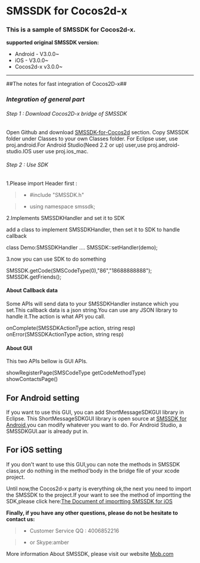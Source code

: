 SMSSDK for Cocos2d-x
===
### This is a sample of SMSSDK for Cocos2d-x.
**supported original SMSSDK version:**

- Android - V3.0.0~
- iOS - V3.0.0~
- Cocos2d-x v3.0.0~

----------------------------------------------------

##The notes for fast integration of Cocos2D-x##

### *Integration of general part*

###### Step 1 : Download Cocos2D-x bridge of SMSSDK

Open Github and download [SMSSDK-for-Cocos2d](https://github.com/MobClub/SMSSDK-for-Cocos2d) section. Copy SMSSDK folder under Classes to your own Classes folder.
For Eclipse user, use proj.android.For Android Studio(Need 2.2 or up) user,use proj.android-studio.IOS user use proj.ios_mac. 

###### Step 2 : Use SDK

1.Please import Header first :

> * #include "SMSSDK.h"

> * using namespace smssdk;



2.Implements SMSSDKHandler and set it to SDK

add a class to implement SMSSDKHandler, then set it to SDK to handle callback

class Demo:SMSSDKHandler
....
SMSSDK::setHandler(demo);

3.now you can use SDK to do something

SMSSDK.getCode(SMSCodeType(0),"86","18688888888");
SMSSDK.getFriends();

#### About Callback data
Some APIs will send data to your SMSSDKHandler instance which you set.This callback data is a json string.You can use  any JSON library to handle it.The action is what API you call.

onComplete(SMSSDKActionType action, string resp)
onError(SMSSDKActionType action, string resp)

#### About GUI

This two APIs bellow is GUI APIs.

showRegisterPage(SMSCodeType getCodeMethodType)
showContactsPage()
## For Android setting
If you want to  use this GUI, you can add ShortMessageSDKGUI library in Eclipse. This ShortMessageSDKGUI library is open source at [SMSSDK for Android](https://github.com/MobClub/SMSSDK-for-Android),you can modify whatever you want to do.
For Android Studio, a SMSSDKGUI.aar is already put in.

## For iOS setting
If you don't want to  use this GUI,you can note the methods in SMSSDK class,or do nothing in the method'body in the bridge file of your xcode project.

Until now,the Cocos2d-x party is everything ok,the next you need to import the SMSSDK to the project.If your want to see the method of importting the SDK,please click here:[The Document of importting SMSSDK for iOS](https://github.com/MobClub/SMSSDK-for-iOS)

**Finally, if you have any other questions, please do not be hesitate to contact us:**

> * Customer Service QQ : 4006852216

> * or Skype:amber

More information About SMSSDK, please visit our website [Mob.com](http://www.mob.com)
